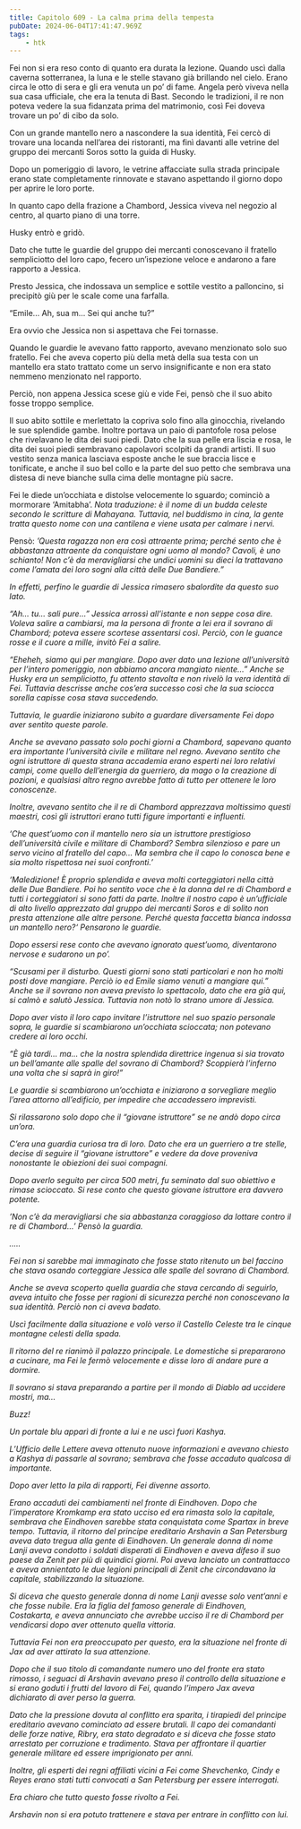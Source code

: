 ```yaml
---
title: Capitolo 609 - La calma prima della tempesta
pubDate: 2024-06-04T17:41:47.969Z
tags:
    - htk
---
```


Fei non si era reso conto di quanto era durata la lezione. Quando uscì dalla caverna sotterranea, la luna e le stelle stavano già brillando nel cielo. Erano circa le otto di sera e gli era venuta un po’ di fame.
Angela però viveva nella sua casa ufficiale, che era la tenuta di Bast. Secondo le tradizioni, il re non poteva vedere la sua fidanzata prima del matrimonio, così Fei doveva trovare un po’ di cibo da solo.

Con un grande mantello nero a nascondere la sua identità, Fei cercò di trovare una locanda nell’area dei ristoranti, ma finì davanti alle vetrine del gruppo dei mercanti Soros sotto la guida di Husky.

Dopo un pomeriggio di lavoro, le vetrine affacciate sulla strada principale erano state completamente rinnovate e stavano aspettando il giorno dopo per aprire le loro porte.

In quanto capo della frazione a Chambord, Jessica viveva nel negozio al centro, al quarto piano di una torre.

Husky entrò e gridò.

Dato che tutte le guardie del gruppo dei mercanti conoscevano il fratello sempliciotto del loro capo, fecero un’ispezione veloce e andarono a fare rapporto a Jessica.

Presto Jessica, che indossava un semplice e sottile vestito a palloncino, si precipitò giù per le scale come una farfalla.

“Emile… Ah, sua m… Sei qui anche tu?”

Era ovvio che Jessica non si aspettava che Fei tornasse.

Quando le guardie le avevano fatto rapporto, avevano menzionato solo suo fratello. Fei che aveva coperto più della metà della sua testa con un mantello era stato trattato come un servo insignificante e non era stato nemmeno menzionato nel rapporto.

Perciò, non appena Jessica scese giù e vide Fei, pensò che il suo abito fosse troppo semplice.

Il suo abito sottile e merlettato la copriva solo fino alla ginocchia, rivelando le sue splendide gambe. Inoltre portava un paio di pantofole rosa pelose che rivelavano le dita dei suoi piedi. Dato che la sua pelle era liscia e rosa, le dita dei suoi piedi sembravano capolavori scolpiti da grandi artisti. Il suo vestito senza manica lasciava esposte anche le sue braccia lisce e tonificate, e anche il suo bel collo e la parte del suo petto che sembrava una distesa di neve bianche sulla cima delle montagne più sacre.

Fei le diede un’occhiata e distolse velocemente lo sguardo; cominciò a mormorare ‘Amitabha’. <em>Nota traduzione: è il nome di un budda celeste secondo le scritture di Mahayana. Tuttavia, nel buddismo in cina, la gente tratta questo nome con una cantilena e viene usata per calmare i nervi.</em>

Pensò: <em>’Questa ragazza non era così attraente prima; perché sento che è abbastanza attraente da conquistare ogni uomo al mondo? Cavoli, è uno schianto! Non c’è da meravigliarsi che undici uomini su dieci la trattavano come l’amata dei loro sogni alla città delle Due Bandiere.”

In effetti, perfino le guardie di Jessica rimasero sbalordite da questo suo lato.

“Ah… tu… sali pure…” Jessica arrossì all’istante e non seppe cosa dire. Voleva salire a cambiarsi, ma la persona di fronte a lei era il sovrano di Chambord; poteva essere scortese assentarsi così. Perciò, con le guance rosse e il cuore a mille, invitò Fei a salire.

“Eheheh, siamo qui per mangiare. Dopo aver dato una lezione all’università per l’intero pomeriggio, non abbiamo ancora mangiato niente…” Anche se Husky era un sempliciotto, fu attento stavolta e non rivelò la vera identità di Fei. Tuttavia descrisse anche cos’era successo così che la sua sciocca sorella capisse cosa stava succedendo.

Tuttavia, le guardie iniziarono subito a guardare diversamente Fei dopo aver sentito queste parole.

Anche se avevano passato solo pochi giorni a Chambord, sapevano quanto era importante l’università civile e militare nel regno. Avevano sentito che ogni istruttore di questa strana accademia erano esperti nei loro relativi campi, come quello dell’energia da guerriero, da mago o la creazione di pozioni, e qualsiasi altro regno avrebbe fatto di tutto per ottenere le loro conoscenze.

Inoltre, avevano sentito che il re di Chambord apprezzava moltissimo questi maestri, così gli istruttori erano tutti figure importanti e influenti.

<em>‘Che quest’uomo con il mantello nero sia un istruttore prestigioso dell’università civile e militare di Chambord? Sembra silenzioso e pare un servo vicino al fratello del capo… Ma sembra che il capo lo conosca bene e sia molto rispettosa nei suoi confronti.’

‘Maledizione! È proprio splendida e aveva molti corteggiatori nella città delle Due Bandiere. Poi ho sentito voce che è la donna del re di Chambord e tutti i corteggiatori si sono fatti da parte. Inoltre il nostro capo è un’ufficiale di alto livello apprezzato dal gruppo dei mercanti Soros e di solito non presta attenzione alle altre persone. Perché questa faccetta bianca indossa un mantello nero?‘</em> Pensarono le guardie.

Dopo essersi rese conto che avevano ignorato quest’uomo, diventarono nervose e sudarono un po’.

“Scusami per il disturbo. Questi giorni sono stati particolari e non ho molti posti dove mangiare. Perciò io ed Emile siamo venuti a mangiare qui.” Anche se il sovrano non aveva previsto lo spettacolo, dato che era già qui, si calmò e salutò Jessica. Tuttavia non notò lo strano umore di Jessica.

Dopo aver visto il loro capo invitare l’istruttore nel suo spazio personale sopra, le guardie si scambiarono un’occhiata scioccata; non potevano credere ai loro occhi.

“È già tardi… ma… che la nostra splendida direttrice ingenua si sia trovato un bell’amante alle spalle del sovrano di Chambord? Scoppierà l’inferno una volta che si saprà in giro!”

Le guardie si scambiarono un’occhiata e iniziarono a sorvegliare meglio l’area attorno all’edificio, per impedire che accadessero imprevisti.

Si rilassarono solo dopo che il “giovane istruttore” se ne andò dopo circa un’ora.

C’era una guardia curiosa tra di loro. Dato che era un guerriero a tre stelle, decise di seguire il “giovane istruttore” e vedere da dove proveniva nonostante le obiezioni dei suoi compagni.

Dopo averlo seguito per circa 500 metri, fu seminato dal suo obiettivo e rimase scioccato. Si rese conto che questo giovane istruttore era davvero potente.

<em>’Non c’è da meravigliarsi che sia abbastanza coraggioso da lottare contro il re di Chambord…’</em> Pensò la guardia.

…..

Fei non si sarebbe mai immaginato che fosse stato ritenuto un bel faccino che stava osando corteggiare Jessica alle spalle del sovrano di Chambord.

Anche se aveva scoperto quella guardia che stava cercando di seguirlo, aveva intuito che fosse per ragioni di sicurezza perché non conoscevano la sua identità. Perciò non ci aveva badato.

Uscì facilmente dalla situazione e volò verso il Castello Celeste tra le cinque montagne celesti della spada.

Il ritorno del re rianimò il palazzo principale. Le domestiche si prepararono a cucinare, ma Fei le fermò velocemente e disse loro di andare pure a dormire.

Il sovrano si stava preparando a partire per il mondo di Diablo ad uccidere mostri, ma…

<em>Buzz!</em>

Un portale blu apparì di fronte a lui e ne uscì fuori Kashya.

L’Ufficio delle Lettere aveva ottenuto nuove informazioni e avevano chiesto a Kashya di passarle al sovrano; sembrava che fosse accaduto qualcosa di importante.

Dopo aver letto la pila di rapporti, Fei divenne assorto.

Erano accaduti dei cambiamenti nel fronte di Eindhoven. Dopo che l’imperatore Kromkamp era stato ucciso ed era rimasta solo la capitale, sembrava che Eindhoven sarebbe stata conquistata come Spartax in breve tempo.
Tuttavia, il ritorno del principe ereditario Arshavin a San Petersburg aveva dato tregua alla gente di Eindhoven. Un generale donna di nome Lanji aveva condotto i soldati disperati di Eindhoven e aveva difeso il suo paese da Zenit per più di quindici giorni. Poi aveva lanciato un contrattacco e aveva annientato le due legioni principali di Zenit che circondavano la capitale, stabilizzando la situazione.

Si diceva che questo generale donna di nome Lanji avesse solo vent’anni e che fosse nubile. Era la figlia del famoso generale di Eindhoven, Costakarta, e aveva annunciato che avrebbe ucciso il re di Chambord per vendicarsi dopo aver ottenuto quella vittoria.

Tuttavia Fei non era preoccupato per questo, era la situazione nel fronte di Jax ad aver attirato la sua attenzione.

Dopo che il suo titolo di comandante numero uno del fronte era stato rimosso, i seguaci di Arshavin avevano preso il controllo della situazione e si erano goduti i frutti del lavoro di Fei, quando l’impero Jax aveva dichiarato di aver perso la guerra.

Dato che la pressione dovuta al conflitto era sparita, i tirapiedi del principe ereditario avevano cominciato ad essere brutali. Il capo dei comandanti delle forze native, Ribry, era stato degradato e si diceva che fosse stato arrestato per corruzione e tradimento. Stava per affrontare il quartier generale militare ed essere imprigionato per anni.

Inoltre, gli esperti dei regni affiliati vicini a Fei come Shevchenko, Cindy e Reyes erano stati tutti convocati a San Petersburg per essere interrogati.

Era chiaro che tutto questo fosse rivolto a Fei.

Arshavin non si era potuto trattenere e stava per entrare in conflitto con lui.



